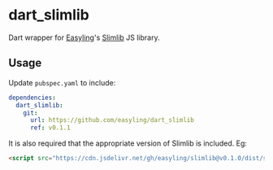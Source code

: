 # dart_slimlib

Dart wrapper for [Easyling](https://www.easyling.com)'s [Slimlib](https://github.com/easyling/slimlib) JS library.

## Usage

Update `pubspec.yaml` to include:

```yaml
dependencies:
  dart_slimlib:
    git:
      url: https://github.com/easyling/dart_slimlib
      ref: v0.1.1
```

It is also required that the appropriate version of Slimlib is included. Eg:

```html
<script src="https://cdn.jsdelivr.net/gh/easyling/slimlib@v0.1.0/dist/slimlib.js"></script>
```
